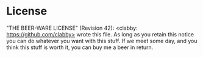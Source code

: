 # License

"THE BEER-WARE LICENSE" (Revision 42):
<clabby: https://github.com/clabby> wrote this file. As long as you retain this notice you
can do whatever you want with this stuff. If we meet some day, and you think
this stuff is worth it, you can buy me a beer in return.
